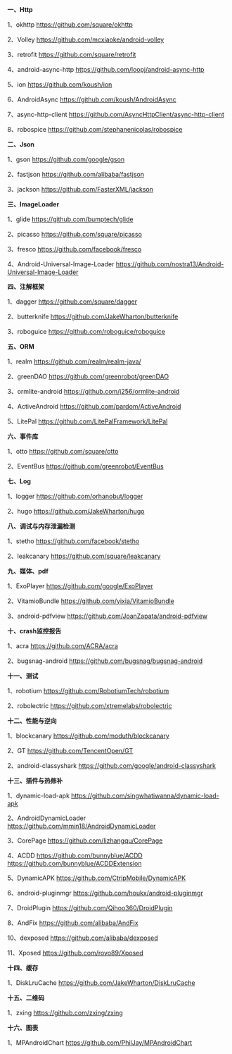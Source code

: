 **一、Http**

1、okhttp
https://github.com/square/okhttp

2、Volley
https://github.com/mcxiaoke/android-volley

3、retrofit
https://github.com/square/retrofit

4、android-async-http
https://github.com/loopj/android-async-http


5、ion
https://github.com/koush/ion

6、AndroidAsync
https://github.com/koush/AndroidAsync

7、async-http-client
https://github.com/AsyncHttpClient/async-http-client

8、robospice
https://github.com/stephanenicolas/robospice

**二、Json**

1、gson
https://github.com/google/gson

2、fastjson
https://github.com/alibaba/fastjson

3、jackson
https://github.com/FasterXML/jackson

**三、ImageLoader**

1、glide
https://github.com/bumptech/glide

2、picasso
https://github.com/square/picasso

3、fresco
https://github.com/facebook/fresco

4、Android-Universal-Image-Loader
https://github.com/nostra13/Android-Universal-Image-Loader

**四、注解框架**

1、dagger
https://github.com/square/dagger

2、butterknife
https://github.com/JakeWharton/butterknife

3、roboguice
https://github.com/roboguice/roboguice

**五、ORM**

1、realm
https://github.com/realm/realm-java/

2、greenDAO
https://github.com/greenrobot/greenDAO

3、ormlite-android
https://github.com/j256/ormlite-android

4、ActiveAndroid
https://github.com/pardom/ActiveAndroid

5、LitePal
https://github.com/LitePalFramework/LitePal

**六、事件库**

1、otto
https://github.com/square/otto

2、EventBus
https://github.com/greenrobot/EventBus

**七、Log**

1、logger
https://github.com/orhanobut/logger

2、hugo
https://github.com/JakeWharton/hugo

**八、调试与内存泄漏检测**

1、stetho
https://github.com/facebook/stetho

2、leakcanary
https://github.com/square/leakcanary

**九、媒体、pdf**

1、ExoPlayer
https://github.com/google/ExoPlayer

2、VitamioBundle
https://github.com/yixia/VitamioBundle

3、android-pdfview
https://github.com/JoanZapata/android-pdfview

**十、crash监控报告**

1、acra
https://github.com/ACRA/acra

2、bugsnag-android
https://github.com/bugsnag/bugsnag-android

**十一、测试**

1、robotium
https://github.com/RobotiumTech/robotium

2、robolectric
https://github.com/xtremelabs/robolectric

**十二、性能与逆向**

1、blockcanary
https://github.com/moduth/blockcanary

2、GT
https://github.com/TencentOpen/GT

2、android-classyshark
https://github.com/google/android-classyshark


**十三、插件与热修补**

1、dynamic-load-apk
https://github.com/singwhatiwanna/dynamic-load-apk

2、AndroidDynamicLoader
https://github.com/mmin18/AndroidDynamicLoader 

3、CorePage
https://github.com/lizhangqu/CorePage

4、ACDD 
https://github.com/bunnyblue/ACDD 
https://github.com/bunnyblue/ACDDExtension

5、DynamicAPK
https://github.com/CtripMobile/DynamicAPK

6、android-pluginmgr
https://github.com/houkx/android-pluginmgr

7、DroidPlugin
https://github.com/Qihoo360/DroidPlugin

8、AndFix
https://github.com/alibaba/AndFix

10、dexposed
https://github.com/alibaba/dexposed

11、Xposed
https://github.com/rovo89/Xposed


**十四、缓存**

1、DiskLruCache
https://github.com/JakeWharton/DiskLruCache

**十五、二维码**

1、zxing
https://github.com/zxing/zxing

**十六、图表**

1、MPAndroidChart
https://github.com/PhilJay/MPAndroidChart


